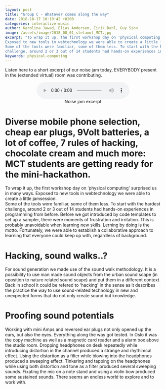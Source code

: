 ```yaml
---
layout: post
title: "Group C - Whatever comes along the way"
date: 2018-10-17 10:10:42 +0200
categories: interactive-music
author: Karolina Jawad, Elias Andersen, Eirik Dahl, Guy Sion
image: /assets/image/2018_08_01_stefanof_MCT.jpg
excerpt: "To wrap it up, the first workshop day on 'physical computing' surprised us in many ways.
Exposed to new tools in webtechnology we were able to create a little jamsession.  
Some of the tools were familiar, some of them less. To start with the hardest
challenge, around 2 or 3 out of 14 students had hands-on experiences in programming from before."
keywords: physical-computing
---
```


Listen here to a short excerpt of our noise jam today,
EVERYBODY present in the (extended virtual) room was contributing.

<figure align="middle">
<audio controls>
  <source src="https://docs.google.com/uc?export=download&id=1L_xUGlDB0r2oDa02VztI0bmYs700YYSp" type="audio/wav" volume="0.2">
  Your browser does not support the audio element.
</audio>
  <figcaption>Noise jam excerpt</figcaption>
</figure>

# Diverse mobile phone selection, cheap ear plugs, 9Volt batteries, a lot of coffee, 7 rules of hacking, chocolate cream and much more: MCT students are getting ready for the mini-hackathon.


To wrap it up, the first workshop day on 'physical computing' surprised us in many ways.
Exposed to new tools in webtechnology we were able to create a little jamsession.  
Some of the tools were familiar, some of them less. To start with the hardest
challenge, around 2 or 3 out of 14 students had hands-on experiences in programming from before.
Before we got introduced by code templates to set up a sampler,
there were moments of frustration and irritation. This is probably unavoidable when learning new skills.
Lerning by doing is the motto. Fortunately, we were able to establish a collaborative approach to learning
that everyone could keep up with, regardless of background.

# Hacking, sound walks..?

For sound generation we made use of the sound walk methodology. It is a possibility to use man made sound objects from the urban sound scape (in oposition to nature related sound scape) and put them in a different context. Back in school it could be refered to 'hacking' in the sense as it describes the practice the way to use sound-related technology in new and unexpected forms that do not only create sound but knowledge.

# Proofing sound potentials

Working with mini Amps and reversed ear plugs not only opened up the ears, but also the eyes. Everything along the way got tested. In Oslo it was the copy machine as well as a magnetic card reader and a alarm box above the studio room. Dropping headphones on desk repeatedly while introducing distortion in the channel produced a strange and rhythimcal effect. Using the distortion as a filter while blowing into the headphones produced a sweeping effect. Tinkering and tapping on the headphones while using both distortion and tone as a filter produced several sweeping sounds. Fixating the mic on a note stand and using a violin bow produced some sustained sounds. There seems an endless world to explore and to work with.
